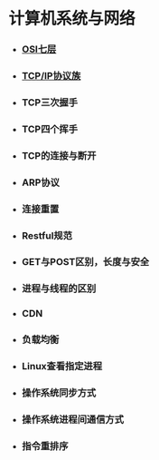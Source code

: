 # 计算机系统与网络

* ### [OSI七层](/计算机原理与网络/OSI七层.md)
* ### [TCP/IP协议族](/计算机原理与网络/TCP_IP协议族)
* ### TCP三次握手
* ### TCP四个挥手
* ### TCP的连接与断开
* ### ARP协议
* ### 连接重置
* ### Restful规范
* ### GET与POST区别，长度与安全
* ### 进程与线程的区别
* ### CDN
* ### 负载均衡
* ### Linux查看指定进程
* ### 操作系统同步方式
* ### 操作系统进程间通信方式
* ### 指令重排序



